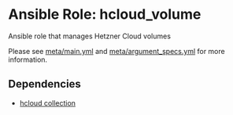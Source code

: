 # Ansible Role: hcloud_volume

Ansible role that manages Hetzner Cloud volumes

Please see [meta/main.yml](meta/main.yml) and [meta/argument_specs.yml](meta/argument_specs.yml) for more information.

## Dependencies

- [hcloud collection](https://galaxy.ansible.com/ui/repo/published/hetzner/hcloud/)

